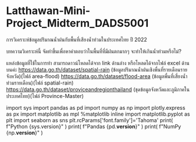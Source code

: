 # Latthawan-Mini-Project_Midterm_DADS5001
การวิเคราะห์ข้อมูลปริมาณน้ำฝนกับพื้นที่เสียงน้ำท่วมในประเทศไทย ปี 2022

บทความวิเคราะห์นี้ จัดทำขึ้นเพื่อหาคำตอบว่าในพื้นที่ที่มีฝนตกมากๆ จะทำให้เกินน้ำท่วมหรือไม่?

แหล่งข้อมูลที่ใช้ในการทำ สามารถดาวน์โหลดได้จาก link ด้านล่าง หรือโหลดได้จากไฟล์ excel ด้านบนค่ะ
https://data.go.th/dataset/spatial-rain (ข้อมูลปริมาณน้ำฝนเชิงพื่นที่รายเดือนรายจังหวัด)(ไฟล์ area-flood)
https://data.go.th/dataset/flood-area (ข้อมูลพื่นที่เสี่ยงน้ำท่วมรายเดือน)(ไฟล์ spatial-rain)
https://data.go.th/dataset/proviceandregionthailand (ชุดข้อมูลจังหวัดและภูมิภาคในประเทศไทย)(ไฟล์ Province-Master)


import sys
import pandas as pd
import numpy as np
import plotly.express as px
import matplotlib as mpl
%matplotlib inline
import matplotlib.pyplot as plt
import seaborn as sns
plt.rcParams['font.family']='Tahoma'
print( f"Python {sys.version}" )
print( f"Pandas {pd.__version__}" )
print( f"NumPy {np.__version__}" )
       
